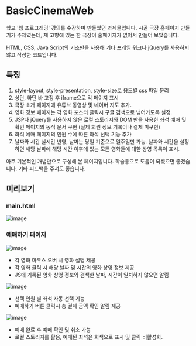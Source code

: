 # BasicCinemaWeb

학교 '웹 프로그래밍' 강의를 수강하며 만들었던 과제물입니다.
시골 극장 홈페이지 만들기가 주제였는데, 제 고향에 있는 한 극장이 홈페이지가 없어서 만들어 보았습니다.

HTML, CSS, Java Script의 기초만을 사용해 기타 프레임 워크나 jQuery를 사용하지 않고 작성한 코드입니다.

## 특징
1. style-layout, style-presentation, style-size로 용도별 css 파일 분리
2. 상단, 하단 바 고정 후 iframe으로 각 페이지 표시
3. 극장 소개 페이지에 유튜브 동영상 및 네이버 지도 추가.
4. 영화 정보 페이지는 각 영화 포스터 클릭시 구글 검색으로 넘어가도록 설정.
5. JSP나 jQuery를 사용하지 않은 로컬 스토리지와 DOM 만을 사용한 좌석 예매 및 확인 페이지의 동적 문서 구현 (실제 회원 정보 기록이나 결제 미구현)
6. 좌석 예매 페이지의 인원 수에 따른 좌석 선택 기능 추가
7. 날짜와 시간 실시간 반영, 날짜는 당일 기준으로 일주일만 가능. 날짜와 시간을 설정하면 해당 날짜에 해당 시간 이후에 있는 모든 영화들에 대한 상영 목록이 표시.

아주 기본적인 개념만으로 구성해 본 페이지입니다.
학습용으로 도움이 되셨으면 좋겠습니다.
기타 피드백을 주셔도 좋습니다.

## 미리보기

### main.html

![image](https://user-images.githubusercontent.com/61937858/109409962-32614900-79da-11eb-8272-7a056566daf2.png)


### 예매하기 페이지

![image](https://user-images.githubusercontent.com/61937858/109410037-b4ea0880-79da-11eb-8ed8-d362f57e1033.png)
- 각 영화 마우스 오버 시 영화 설명 제공
- 각 영화 클릭 시 해당 날짜 및 시간의 영화 상영 정보 제공
- JS에 기록된 영화 상영 정보와 검색한 날짜, 시간이 일치하지 않으면 알림


![image](https://user-images.githubusercontent.com/61937858/109410113-4e191f00-79db-11eb-893e-2811a4307a15.png)
- 선택 인원 별 좌석 자동 선택 기능
- 예매하기 버튼 클릭시 총 결제 금액 확인 알림 제공


![image](https://user-images.githubusercontent.com/61937858/109410155-959fab00-79db-11eb-87bc-4921eb4eacf6.png)
- 예매 완료 후 예매 확인 및 취소 가능
- 로컬 스토리지를 활용, 예매된 좌석은 회색으로 표시 및 클릭 비활성화.

